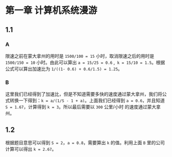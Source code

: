 # 第一章 计算机系统漫游
## 1.1
### A
限速之前在蒙大拿州的用时是 `1500/100 = 15` 小时，取消限速之后的用时是 `1500/150 = 10` 小时。由此可以算出 `a = 15/25 = 0.6` ,` k = 15/10 = 1.5`。根据公式可以算出加速比为 `1/((1- 0.6) + 0.6/1.5) = 1.25`。

### B
这里我们已经得到了加速比，但是不知道需要多快的速度通过蒙大拿州，我们将公式转换一下得到：`k = a/(1/S - 1 + a)`。上面我们已经得到 `a = 0.6`，并且知道 `S = 1.67`，计算得到 `k = 3`。所以最后需要以 `300` 公里/小时 的速度通过蒙大拿州。

## 1.2 
根据题目意思可以得到 `S = 2`，`a = 0.8`，需要算出 `k` 的值。利用上面 `B` 里的公司计算可以得出 `k = 2.67`。


